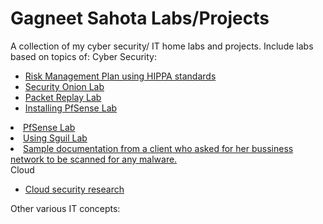 # Gagneet Sahota Labs/Projects
A collection of my cyber security/ IT home labs and projects. Include labs based on topics of:
Cyber Security:<br>
<ul>
  <li><a href="https://github.com/gagneetsahota/labs/blob/master/Risk_mangement_Sahota.docx">Risk Management Plan using HIPPA standards</a></li>
  <li><a href="https://github.com/gagneetsahota/labs/blob/master/Cyb%20302-%20Intro%20to%20Security%20Onion.docx">Security Onion Lab</a></li>
  <li><a href="https://github.com/gagneetsahota/labs/blob/master/Cyb-302-Packet%20Replay%20Lab.docx">Packet Replay Lab</a></li>
<li><a href="https://github.com/gagneetsahota/labs/blob/master/Week%202-Cyb%20352-Installation%20of%20pfSense.docx">Installing PfSense Lab</a></li></ul>
<li><a href="https://github.com/gagneetsahota/labs/blob/master/Cyb%20351-PfSense%20Lab.docx">PfSense Lab</a></li>
</ul>
<li><a href="https://github.com/gagneetsahota/labs/blob/master/Squil%20Intro%20Lab.docx">Using Sguil Lab</a></li>
</ul>
<li><a href="https://github.com/gagneetsahota/labs/blob/master/Cyber%20Security%20visit%202-19-20.docx">Sample documentation from a client who asked for her bussiness network to be scanned for any malware. </a></li>
</ul>
Cloud <br>
<ul>
  <li><a href="https://github.com/gagneetsahota/labs/blob/master/CYB%20301_Cloud%20Security.docx">Cloud security research</a></li>
  </ul>
Other various IT concepts:
